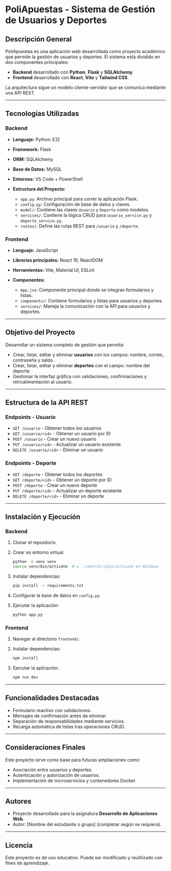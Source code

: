 # PoliApuestas - Sistema de Gestión de Usuarios y Deportes

## Descripción General

PoliApuestas es una aplicación web desarrollada como proyecto académico que permite la gestión de usuarios y deportes. El sistema está dividido en dos componentes principales:

- **Backend** desarrollado con **Python**, **Flask** y **SQLAlchemy**.
- **Frontend** desarrollado con **React**, **Vite** y **Tailwind CSS**.

La arquitectura sigue un modelo cliente-servidor que se comunica mediante una API REST.

---

## Tecnologías Utilizadas

### Backend

- **Lenguaje:** Python 3.12
- **Framework:** Flask
- **ORM:** SQLAlchemy
- **Base de Datos:** MySQL
- **Entornos:** VS Code + PowerShell
- **Estructura del Proyecto:**

  - `app.py`: Archivo principal para correr la aplicación Flask.
  - `config.py`: Configuración de base de datos y claves.
  - `model/`: Contiene las clases `Usuario` y `Deporte` como modelos.
  - `services/`: Contiene la lógica CRUD para `usuario_service.py` y `deporte_service.py`.
  - `routes/`: Define las rutas REST para `/usuario` y `/deporte`.

### Frontend

- **Lenguaje:** JavaScript
- **Librerías principales:** React 19, ReactDOM
- **Herramientas:** Vite, Material UI, ESLint
- **Componentes:**

  - `App.jsx`: Componente principal donde se integran formularios y listas.
  - `components/`: Contiene formularios y listas para usuarios y deportes.
  - `services/`: Maneja la comunicación con la API para usuarios y deportes.

---

## Objetivo del Proyecto

Desarrollar un sistema completo de gestión que permita:

- Crear, listar, editar y eliminar **usuarios** con los campos: nombre, correo, contraseña y saldo.
- Crear, listar, editar y eliminar **deportes** con el campo: nombre del deporte.
- Gestionar la interfaz gráfica con validaciones, confirmaciones y retroalimentación al usuario.

---

## Estructura de la API REST

### Endpoints - Usuario

- `GET /usuario` - Obtener todos los usuarios
- `GET /usuario/<id>` - Obtener un usuario por ID
- `POST /usuario` - Crear un nuevo usuario
- `PUT /usuario/<id>` - Actualizar un usuario existente
- `DELETE /usuario/<id>` - Eliminar un usuario

### Endpoints - Deporte

- `GET /deporte` - Obtener todos los deportes
- `GET /deporte/<id>` - Obtener un deporte por ID
- `POST /deporte` - Crear un nuevo deporte
- `PUT /deporte/<id>` - Actualizar un deporte existente
- `DELETE /deporte/<id>` - Eliminar un deporte

---

## Instalación y Ejecución

### Backend

1. Clonar el repositorio.
2. Crear un entorno virtual:

   ```bash
   python -m venv venv
   source venv/bin/activate  # o .\venv\Scripts\activate en Windows
   ```

3. Instalar dependencias:

   ```bash
   pip install -r requirements.txt
   ```

4. Configurar la base de datos en `config.py`.
5. Ejecutar la aplicación:

   ```bash
   python app.py
   ```

### Frontend

1. Navegar al directorio `frontend/`.
2. Instalar dependencias:

   ```bash
   npm install
   ```

3. Ejecutar la aplicación:

   ```bash
   npm run dev
   ```

---

## Funcionalidades Destacadas

- Formulario reactivo con validaciones.
- Mensajes de confirmación antes de eliminar.
- Separación de responsabilidades mediante servicios.
- Recarga automática de listas tras operaciones CRUD.

---

## Consideraciones Finales

Este proyecto sirve como base para futuras ampliaciones como:

- Asociación entre usuarios y deportes.
- Autenticación y autorización de usuarios.
- Implementación de microservicios y contenedores Docker.

---

## Autores

- Proyecto desarrollado para la asignatura **Desarrollo de Aplicaciones Web**.
- Autor: \[Nombre del estudiante o grupo] (completar según se requiera).

---

## Licencia

Este proyecto es de uso educativo. Puede ser modificado y reutilizado con fines de aprendizaje.
